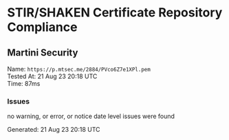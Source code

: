 # STIR/SHAKEN Certificate Repository Compliance

## Martini Security

Name: `https://p.mtsec.me/2884/PVco6Z7e1XPl.pem`\
Tested At: 21 Aug 23 20:18 UTC\
Time: 87ms

### Issues

no warning, or error, or notice date level issues were found

Generated: 21 Aug 23 20:18 UTC